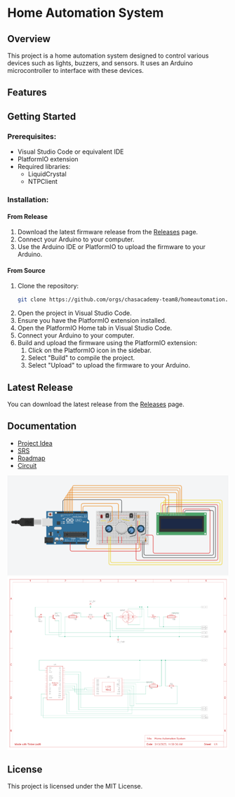 # Home Automation System

## Overview
This project is a home automation system designed to control various devices such as lights, buzzers, and sensors.
It uses an Arduino microcontroller to interface with these devices.

## Features

## Getting Started
### **Prerequisites:**
* Visual Studio Code or equivalent IDE
* PlatformIO extension
* Required libraries:
  * LiquidCrystal
  * NTPClient

### Installation:

#### From Release
1. Download the latest firmware release from the [Releases](https://github.com/orgs/chasacademy-team8/releases) page.
2. Connect your Arduino to your computer.
3. Use the Arduino IDE or PlatformIO to upload the firmware to your Arduino.

#### From Source
1. Clone the repository:
    ```sh
    git clone https://github.com/orgs/chasacademy-team8/homeautomation.git
    ```
2. Open the project in Visual Studio Code.
3. Ensure you have the PlatformIO extension installed.
4. Open the PlatformIO Home tab in Visual Studio Code.
5. Connect your Arduino to your computer.
6. Build and upload the firmware using the PlatformIO extension:
    1. Click on the PlatformIO icon in the sidebar.
    2. Select "Build" to compile the project.
    3. Select "Upload" to upload the firmware to your Arduino.

## Latest Release
You can download the latest release from the [Releases](https://github.com/orgs/chasacademy-team8/releases) page.

## Documentation
- [Project Idea](docs/idea.md)
- [SRS](docs/SRS.md)
- [Roadmap](https://github.com/orgs/chasacademy-team8/projects/3/views/7?sortedBy%5Bdirection%5D=asc&sortedBy%5BcolumnId%5D=174871397)
- [Circuit](https://www.tinkercad.com/things/2BIRUlRgJSR-home-automation-system?sharecode=CB0rbs8jnQo0wepwYxnte0_Uei58wCmuA0ZicQ_sXoc)

![Circuit breadboard](docs/Circuit_breadboard.png)
![Circuit diagram](docs/Circuit_diagram.png)

## License
This project is licensed under the MIT License.
